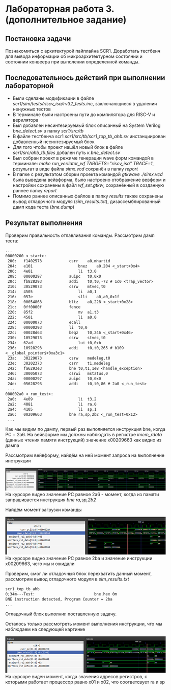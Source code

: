 # Лабораторная работа 3. (дополнительное задание)

## Постановка задачи
Познакомиться с архитектурой пайплайна SCR1. Доработать тестбенч для вывода информации об микроархитектурном состоянии и состоянии конвеера при выполении определенной команды.

## Последовательнось действий при выполнении лабораторной

* Были сделаны модификации в файле _scr1/sim/tests/riscv_isa/rv32_tests.inc_, заключающиеся в удалении ненужных тестов
* В терминале были настроены пути до компилятора для RISC-V и верилятора
* Был добавлен несинтезируемый блок описанный на System Verilog _bne_detect.sv_ в папку _scr1/src/tb_
* В файлe тестбенча scr1 _scr1/src/tb/scr1_top_tb_ahb.sv_ инстанциирован добавленный несинтезируемый блок
* Для того чтобы проект нашёл новый блок в файле _scr1/src/ahb_tb.files_ добален путь к _bne_detect.sv_
* Был собран проект в режиме генерации wave форм командой в терминале: _make run_verilator_wf TARGETS="riscv_isa" TRACE=1_, результат в виде файла _simx.vcd_ сохранён в папку _report_
* В папке с результатом сборки проекта командой  _gtkwave ./simx.vcd_ была выведена вейвформа, было настроено отображение вевформ и настройки сохранены в файл _wf_set.gtkw_, сохранённый в созданную раннее папку _report_
* Помимо раннее описанных файлов в папку _results_ также сохранены вывод отладочного модуля (_sim_results.txt_), дизассемблированный дамп кода теста (_bne.dump_)

## Результат выполнения

Проверим правильность отлавливания команды. Рассмотрим дамп теста:

~~~
...
00000200 <_start>:
 200:	f1402573          	csrr	a0,mhartid
 204:	e101                	bnez	a0,204 <_start+0x4>
 206:	4e01                	li	t3,0
 208:	00000297          	auipc	t0,0x0
 20c:	fb828293          	addi	t0,t0,-72 # 1c0 <trap_vector>
 210:	30529073          	csrw	mtvec,t0
 214:	4505                	li	a0,1
 216:	057e                	slli	a0,a0,0x1f
 218:	00054863          	bltz	a0,228 <_start+0x28>
 21c:	0ff0000f          	fence
 220:	85f2                	mv	a1,t3
 222:	4501                	li	a0,0
 224:	00000073          	ecall
 228:	00000293          	li	t0,0
 22c:	00028d63          	beqz	t0,246 <_start+0x46>
 230:	10529073          	csrw	stvec,t0
 234:	62ad                	lui	t0,0xb
 236:	10928293          	addi	t0,t0,265 # b109 <__global_pointer$+0xa3c1>
 23a:	30229073          	csrw	medeleg,t0
 23e:	30202373          	csrr	t1,medeleg
 242:	fa6293e3          	bne	t0,t1,1e8 <handle_exception>
 246:	30005073          	csrwi	mstatus,0
 24a:	00000297          	auipc	t0,0x0
 24e:	05628293          	addi	t0,t0,86 # 2a0 <_run_test>
 ...
000002a0 <_run_test>:
 2a0:	4e09                	li	t3,2
 2a2:	4081                	li	ra,0
 2a4:	4105                	li	sp,1
 2a6:	00209663          	bne	ra,sp,2b2 <_run_test+0x12>
 ...
~~~
Как мы видим по дампу, первый раз выполняется инструкция bne, когда PC = 2a6. На вейвформе мы должны наблюдать в регистре _imem_rdata_ (данные чтения памяти инструкций) значение x00209663 как видно из дампа

Рассмотрим вейвформу, найдём на ней момент запроса на выполнение инструкции

![alt](wf0.png)
На курсоре видно значение PC равное 2a6 - момент, когда из памяти запрашивается инструкция _bne	ra,sp,2b2_

Найдём момент загрузки команды

![alt](wf1.png)
На курсоре видно значение PC равное 2ba и значение инструкции x00209663, чего мы и ожидали

Проверим, смог ли отладочный блок перехватить данный момент, рассмотрим вывод отладочного модуля в _sim_results.txt_

~~~
scr1_top_tb_ahb
0;34m---Test:                          bne.hex 0m
BNE instruction detected, Program Counter = 2ba
...
~~~

Отладочный блок выполнил поставленную задачу.

Осталось только рассмотреть момент выполнения инструкции, что мы наблюдаем на следующей картинке

![alt](wf2.png)
На курсоре виден момент, когда значения адресов регистров, с которыми работает процессор равно x01 и x02, что соответсвует ra и sp 

